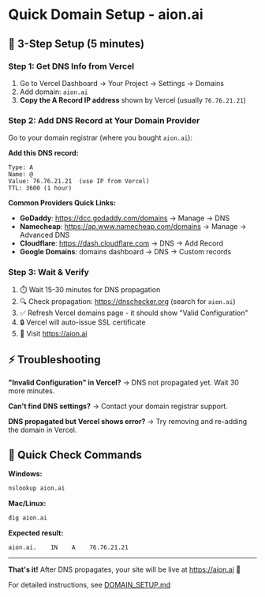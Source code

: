 # Quick Domain Setup - aion.ai

## 🚀 3-Step Setup (5 minutes)

### Step 1: Get DNS Info from Vercel
1. Go to Vercel Dashboard → Your Project → Settings → Domains
2. Add domain: `aion.ai`
3. **Copy the A Record IP address** shown by Vercel (usually `76.76.21.21`)

### Step 2: Add DNS Record at Your Domain Provider

Go to your domain registrar (where you bought `aion.ai`):

**Add this DNS record:**
```
Type: A
Name: @
Value: 76.76.21.21  (use IP from Vercel)
TTL: 3600 (1 hour)
```

**Common Providers Quick Links:**
- **GoDaddy**: https://dcc.godaddy.com/domains → Manage → DNS
- **Namecheap**: https://ap.www.namecheap.com/domains → Manage → Advanced DNS
- **Cloudflare**: https://dash.cloudflare.com → DNS → Add Record
- **Google Domains**: domains dashboard → DNS → Custom records

### Step 3: Wait & Verify
1. ⏱️ Wait 15-30 minutes for DNS propagation
2. 🔍 Check propagation: https://dnschecker.org (search for `aion.ai`)
3. ✅ Refresh Vercel domains page - it should show "Valid Configuration"
4. 🔒 Vercel will auto-issue SSL certificate
5. 🎉 Visit https://aion.ai

## ⚡ Troubleshooting

**"Invalid Configuration" in Vercel?**
→ DNS not propagated yet. Wait 30 more minutes.

**Can't find DNS settings?**
→ Contact your domain registrar support.

**DNS propagated but Vercel shows error?**
→ Try removing and re-adding the domain in Vercel.

## 📱 Quick Check Commands

**Windows:**
```bash
nslookup aion.ai
```

**Mac/Linux:**
```bash
dig aion.ai
```

**Expected result:**
```
aion.ai.    IN    A    76.76.21.21
```

---

**That's it!** After DNS propagates, your site will be live at https://aion.ai 🚀

For detailed instructions, see [DOMAIN_SETUP.md](./DOMAIN_SETUP.md)
